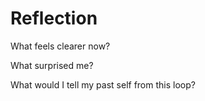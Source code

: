 # Reflection

What feels clearer now?

What surprised me?

What would I tell my past self from this loop?